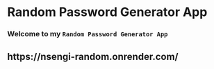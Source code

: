 # Random Password Generator App

<h3>Welcome to my <code>Random Password Generator App</code></h3>
<h2>https://nsengi-random.onrender.com/</h2>
